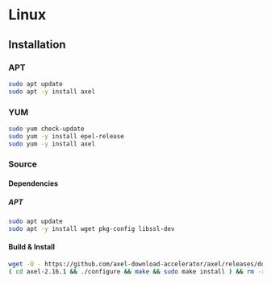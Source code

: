 # Linux

## Installation

### APT

```sh
sudo apt update
sudo apt -y install axel
```

### YUM

```sh
sudo yum check-update
sudo yum -y install epel-release
sudo yum -y install axel
```

### Source

#### Dependencies

##### APT

```sh
sudo apt update
sudo apt -y install wget pkg-config libssl-dev
```

#### Build & Install

```sh
wget -O - https://github.com/axel-download-accelerator/axel/releases/download/v2.16.1/axel-2.16.1.tar.gz | tar -xz
( cd axel-2.16.1 && ./configure && make && sudo make install ) && rm -r axel-2.16.1
```
